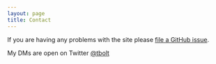 ```yaml
---
layout: page
title: Contact
---
```


If you are having any problems with the site please [file a GitHub issue](https://github.com/tbolt/tbolt-site/issues/new). 

My DMs are open on Twitter [@tbolt](https://twitter.com/tbolt)
